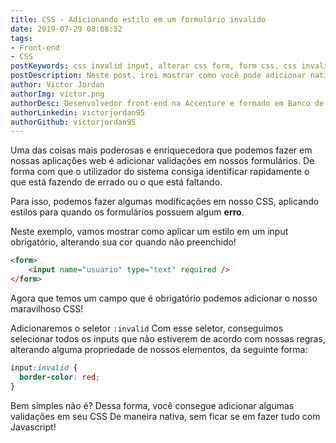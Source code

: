 ```yaml
---
title: CSS - Adicionando estilo em um formulário invalido
date: 2019-07-29 08:08:52
tags:
- Front-end
- CSS
postKeywords: css invalid input, alterar css form, form css, css invalido formulario, alterar cor invalido, css, input, invalido, UX, UI
postDescription: Neste post, irei mostrar como você pode adicionar nativamente um comportamento em um input inválido, alterando a cor dele, deixando mais intuitivo, de maneira nativa com CSS
author: Victor Jordan
authorImg: victor.png
authorDesc: Desenvolvedor front-end na Accenture e formado em Banco de Dados pela Fatec, apaixonado por usabilidade, performance e UX!
authorLinkedin: victorjordan95
authorGithub: victorjordan95
---
```


Uma das coisas mais poderosas e enriquecedora que podemos fazer em nossas
aplicações web é adicionar validações em nossos formulários. 
De forma com que o utilizador do sistema consiga identificar
rapidamente o que está fazendo de errado ou o que está faltando.

Para isso, podemos fazer algumas modificações em nosso CSS, 
aplicando estilos para quando os formulários possuem algum **erro**.

Neste exemplo, vamos mostrar como aplicar um estilo em um input obrigatório,
alterando sua cor quando não preenchido!

<!-- more -->

```html
<form>
    <input name="usuario" type="text" required />
</form>
```

Agora que temos um campo que é obrigatório podemos adicionar
o nosso maravilhoso CSS!

Adicionaremos o seletor `:invalid` 
Com esse seletor, conseguimos selecionar todos os inputs
que não estiverem de acordo com nossas regras,
alterando alguma propriedade de nossos 
elementos, da seguinte forma:

```css
input:invalid {
  border-color: red;
}
```

Bem simples não é?
Dessa forma, você consegue adicionar algumas validações em seu CSS
De maneira nativa, sem ficar se em fazer tudo com Javascript!

